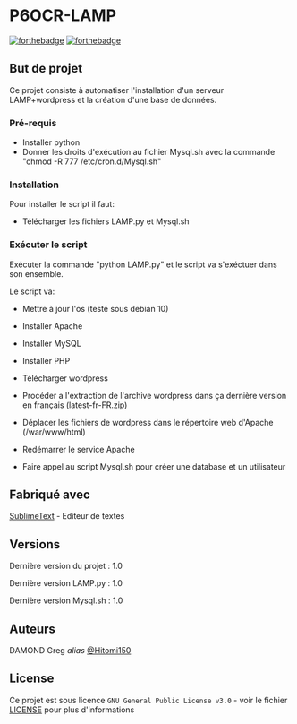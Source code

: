 # P6OCR-LAMP

[![forthebadge](http://forthebadge.com/images/badges/built-with-love.svg)](http://forthebadge.com)  [![forthebadge](http://forthebadge.com/images/badges/powered-by-electricity.svg)](http://forthebadge.com)


## But de projet

Ce projet consiste à automatiser l'installation d'un serveur LAMP+wordpress et la création d'une base de données.

### Pré-requis

- Installer python
- Donner les droits d'exécution au fichier Mysql.sh avec la commande "chmod -R 777 /etc/cron.d/Mysql.sh"

### Installation

Pour installer le script il faut:

- Télécharger les fichiers LAMP.py et Mysql.sh

### Exécuter le script

Exécuter la commande "python LAMP.py" et le script va s'exéctuer dans son ensemble.

Le script va:

- Mettre à jour l'os (testé sous debian 10)

- Installer Apache

- Installer MySQL

- Installer PHP

- Télécharger wordpress

- Procéder a l'extraction de l'archive wordpress dans ça dernière version en français (latest-fr-FR.zip)

- Déplacer les fichiers de wordpress dans le répertoire web d'Apache (/war/www/html)

- Redémarrer le service Apache

- Faire appel au script Mysql.sh pour créer une database et un utilisateur


## Fabriqué avec

[SublimeText](https://www.sublimetext.com/) - Editeur de textes


## Versions
Dernière version du projet : 1.0

Dernière version LAMP.py : 1.0

Dernière version Mysql.sh : 1.0


## Auteurs

DAMOND Greg _alias_ [@Hitomi150](https://github.com/Hitomi150)


## License

Ce projet est sous licence ``GNU General Public License v3.0`` - voir le fichier [LICENSE](LICENSE) pour plus d'informations

